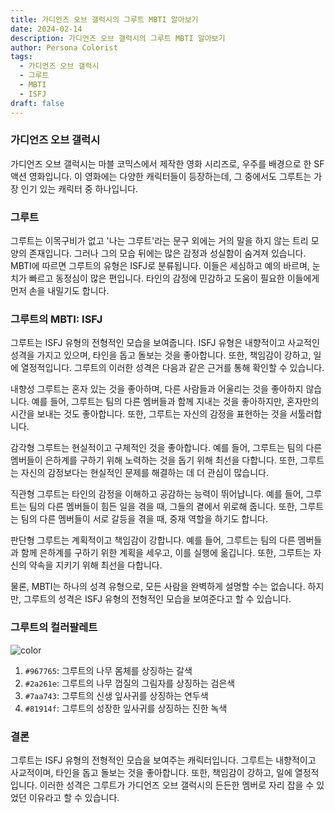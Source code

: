 ```yaml
---
title: 가디언즈 오브 갤럭시의 그루트 MBTI 알아보기
date: 2024-02-14
description: 가디언즈 오브 갤럭시의 그루트 MBTI 알아보기
author: Persona Colorist
tags:
  - 가디언즈 오브 갤럭시
  - 그루트
  - MBTI
  - ISFJ
draft: false
---
```

### 가디언즈 오브 갤럭시
가디언즈 오브 갤럭시는 마블 코믹스에서 제작한 영화 시리즈로, 우주를 배경으로 한 SF 액션 영화입니다. 이 영화에는 다양한 캐릭터들이 등장하는데, 그 중에서도 그루트는 가장 인기 있는 캐릭터 중 하나입니다.


### 그루트
그루트는 이목구비가 없고 '나는 그루트'라는 문구 외에는 거의 말을 하지 않는 트리 모양의 존재입니다. 그러나 그의 모습 뒤에는 많은 감정과 성실함이 숨겨져 있습니다. MBTI에 따르면 그루트의 유형은 ISFJ로 분류됩니다. 이들은 세심하고 예의 바르며, 눈치가 빠르고 동정심이 많은 편입니다. 타인의 감정에 민감하고 도움이 필요한 이들에게 먼저 손을 내밀기도 합니다.

### 그루트의 MBTI: ISFJ
그루트는 ISFJ 유형의 전형적인 모습을 보여줍니다. ISFJ 유형은 내향적이고 사교적인 성격을 가지고 있으며, 타인을 돕고 돌보는 것을 좋아합니다. 또한, 책임감이 강하고, 일에 열정적입니다. 그루트의 이러한 성격은 다음과 같은 근거를 통해 확인할 수 있습니다.

내향성
그루트는 혼자 있는 것을 좋아하며, 다른 사람들과 어울리는 것을 좋아하지 않습니다. 예를 들어, 그루트는 팀의 다른 멤버들과 함께 지내는 것을 좋아하지만, 혼자만의 시간을 보내는 것도 좋아합니다. 또한, 그루트는 자신의 감정을 표현하는 것을 서툴러합니다.

감각형
그루트는 현실적이고 구체적인 것을 좋아합니다. 예를 들어, 그루트는 팀의 다른 멤버들이 은하계를 구하기 위해 노력하는 것을 돕기 위해 최선을 다합니다. 또한, 그루트는 자신의 감정보다는 현실적인 문제를 해결하는 데 더 관심이 많습니다.

직관형
그루트는 타인의 감정을 이해하고 공감하는 능력이 뛰어납니다. 예를 들어, 그루트는 팀의 다른 멤버들이 힘든 일을 겪을 때, 그들의 곁에서 위로해 줍니다. 또한, 그루트는 팀의 다른 멤버들이 서로 갈등을 겪을 때, 중재 역할을 하기도 합니다.

판단형
그루트는 계획적이고 책임감이 강합니다. 예를 들어, 그루트는 팀의 다른 멤버들과 함께 은하계를 구하기 위한 계획을 세우고, 이를 실행에 옮깁니다. 또한, 그루트는 자신의 약속을 지키기 위해 최선을 다합니다.

물론, MBTI는 하나의 성격 유형으로, 모든 사람을 완벽하게 설명할 수는 없습니다. 하지만, 그루트의 성격은 ISFJ 유형의 전형적인 모습을 보여준다고 할 수 있습니다.

### 그루트의 컬러팔레트

![color](https://i.imgur.com/nNTVPNx.png)

1. `#967765`: 그루트의 나무 몸체를 상징하는 갈색
2. `#2a261e`: 그루트의 나무 껍질의 그림자를 상징하는 검은색
3. `#7aa743`: 그루트의 신생 잎사귀를 상징하는 연두색
4. `#81914f`: 그루트의 성장한 잎사귀를 상징하는 진한 녹색

### 결론
그루트는 ISFJ 유형의 전형적인 모습을 보여주는 캐릭터입니다. 그루트는 내향적이고 사교적이며, 타인을 돕고 돌보는 것을 좋아합니다. 또한, 책임감이 강하고, 일에 열정적입니다. 이러한 성격은 그루트가 가디언즈 오브 갤럭시의 든든한 멤버로 자리 잡을 수 있었던 이유라고 할 수 있습니다.